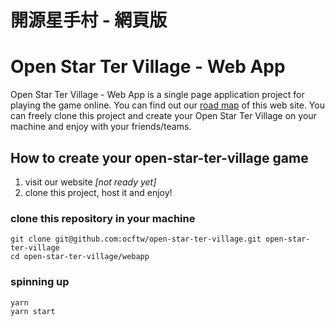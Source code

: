 # 開源星手村 - 網頁版

# Open Star Ter Village - Web App

Open Star Ter Village - Web App is a single page application project for playing the game online. You can find out our [road map](./ROADMAP.md) of this web site. You can freely clone this project and create your Open Star Ter Village on your machine and enjoy with your friends/teams.

## How to create your open-star-ter-village game

1. visit our website *[not ready yet]*
2. clone this project, host it and enjoy!

### clone this repository in your machine

```shell
git clone git@github.com:ocftw/open-star-ter-village.git open-star-ter-village
cd open-star-ter-village/webapp
```

### spinning up

```shell
yarn
yarn start
```
